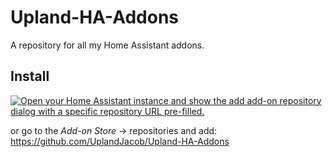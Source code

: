 # Upland-HA-Addons
A repository for all my Home Assistant addons.

## Install
[![Open your Home Assistant instance and show the add add-on repository dialog with a specific repository URL pre-filled.](https://my.home-assistant.io/badges/supervisor_add_addon_repository.svg)](https://my.home-assistant.io/redirect/supervisor_add_addon_repository/?repository_url=https://github.com/UplandJacob/Upland-HA-Addons)

or go to the *Add-on Store* -> repositories and add: https://github.com/UplandJacob/Upland-HA-Addons
